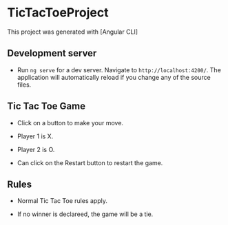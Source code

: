 # TicTacToeProject

This project was generated with [Angular CLI]

## Development server

- Run `ng serve` for a dev server. Navigate to `http://localhost:4200/`. The application will automatically reload if you change any of the source files.

## Tic Tac Toe Game

- Click on a button to make your move.

- Player 1 is X.

- Player 2 is O.

- Can click on the Restart button to restart the game.

## Rules

- Normal Tic Tac Toe rules apply.

- If no winner is declareed, the game will be a tie.
